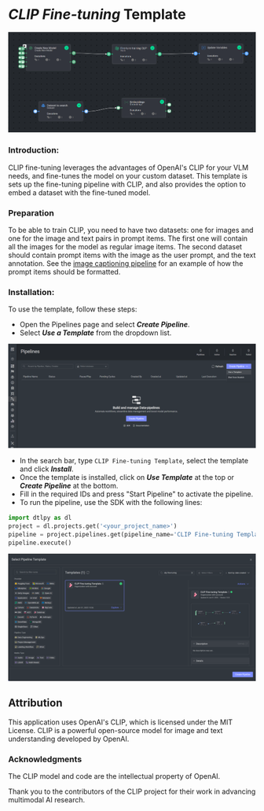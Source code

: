 # *CLIP Fine-tuning* Template

<img src="assets/pipeline.png" alt="Image of the pipeline">

### Introduction:

CLIP fine-tuning leverages the advantages of OpenAI's CLIP for your VLM needs, and fine-tunes the model on your custom
dataset. This template is sets up the fine-tuning pipeline with CLIP, and also provides the option to embed a dataset
with the fine-tuned model.

### Preparation

To be able to train CLIP, you need to have two datasets: one for images and one for the image and text pairs in 
prompt items. The first one will contain all the images for the model as regular image items. The second dataset should 
contain prompt items with the image as the user prompt, and the text annotation. See the 
[image captioning pipeline](image_preprocessing/image_captioning_pipeline/README.md) for 
an example of how the prompt items should be formatted.

### Installation:

To use the template, follow these steps:

* Open the Pipelines page and select _**Create Pipeline**_.
* Select _**Use a Template**_ from the dropdown list.

<img src="assets/pipeline_create.png" alt="Image of the pipeline creation page">

* In the search bar, type `CLIP Fine-tuning Template`, select the template and click _**Install**_.
* Once the template is installed, click on _**Use Template**_ at the top or _**Create Pipeline**_ at the bottom.
* Fill in the required IDs and press "Start Pipeline" to activate the pipeline.
* To run the pipeline, use the SDK with the following lines:

```python
import dtlpy as dl
project = dl.projects.get('<your_project_name>')
pipeline = project.pipelines.get(pipeline_name='CLIP Fine-tuning Template')
pipeline.execute()
```

<img src="assets/marketplace_create_pipeline.png" alt="Image of the pipeline in Marketplace">


## Attribution

This application uses OpenAI's CLIP, which is licensed under the MIT License. CLIP is a powerful open-source model for
image and text understanding developed by OpenAI.

### Acknowledgments
The CLIP model and code are the intellectual property of OpenAI.

Thank you to the contributors of the CLIP project for their work in advancing multimodal AI research.